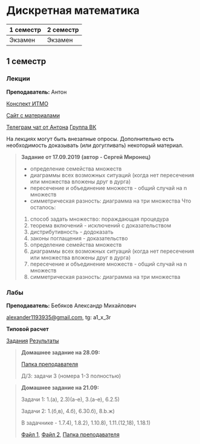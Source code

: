 # Дискретная математика

|1 семестр|2 семестр|
|---|---|
|Экзамен|Экзамен|

## 1 семестр
### Лекции

**Преподаватель:** Антон

[Конспект ИТМО](http://neerc.ifmo.ru/wiki/index.php?title=%D0%94%D0%B8%D1%81%D0%BA%D1%80%D0%B5%D1%82%D0%BD%D0%B0%D1%8F_%D0%BC%D0%B0%D1%82%D0%B5%D0%BC%D0%B0%D1%82%D0%B8%D0%BA%D0%B0)

[Сайт с материалами](https://neerc.ifmo.ru/teaching/disalgo/discrete/)

[Телеграм чат от Антона](https://t.me/discretmath)  [Группа ВК](https://vk.com/disalgo)

На лекциях могут быть внезапные опросы. Дополнительно есть необходимость доказывать (или догугливать) некоторый материал.

> **Задание от 17.09.2019 (автор - Сергей Миронец)**
> + определение семейства множеств
> + диаграммы всех возможных ситуаций (когда нет пересечения или множества вложены друг в дурга)
> + пересечение и объединение множеств - общий случай на n множеств
> + симметрическая разность: диаграмма на три множества
> Что осталось:
> 1. способ задать множество: пораждающая процедура
> 2. теорема включений - исключений
> с доказательством
> 3. дистрибутивность - додоказать
> 4. законы поглащения - доказательство
> 5. определение семейства множеств
> 6. диаграммы всех возможных ситуаций (когда нет пересечения или множества вложены друг в дурга)
> 7. пересечение и объединение множеств - общий случай на n множеств
> 8. симметрическая разность: диаграмма на три множества

### Лабы

**Преподаватель:** Бебяков Александр Михайлович

alexander1193935@gmail.com, tg: a1_x_3r

**Типовой расчет**

[Задания](https://neerc.ifmo.ru/teaching/disalgo/discrete/autumn/hw1.pdf)
[Результаты](https://docs.google.com/spreadsheets/d/1yS-yLMXZBWBikPZ73rZmauR9cfSqg6OoxwtR2uULUgc/edit#gid=0)

> **Домашнее задание на 28.09:**
>
> [Папка преподавателя](https://drive.google.com/drive/folders/1YBCxu1Vg-vWvaVbzmckRuvWFs6jlnJzA)
>
> Д/З: задачи 3 (номера 1-3 полностью)

> **Домашнее задание на 21.09:**
>
> Задачи 1: 1.(а), 2.3)(а-е), 3.(а-е), 6.2.5)
>
> Задачи 2: 1.(б,в), 4.б), 6.30.б), 8.b.ж)
>
> В задачнике - 1.7.4), 1.8.2), 1.10.8), 1.11.(12,18), 1.18.1)
>
> [Файл 1](../Files/Задачник%20Теория%20множеств.pdf), [Файл 2](../Files/1568655347489_ДЗ%20Теория%20множеств.pdf), [Папка преподавателя](https://drive.google.com/drive/folders/1YBCxu1Vg-vWvaVbzmckRuvWFs6jlnJzA)



